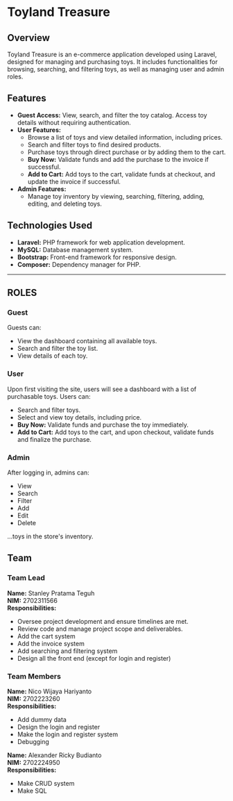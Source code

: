 
# Toyland Treasure

## Overview

Toyland Treasure is an e-commerce application developed using Laravel, designed for managing and purchasing toys. It includes functionalities for browsing, searching, and filtering toys, as well as managing user and admin roles.

## Features

- **Guest Access:** View, search, and filter the toy catalog. Access toy details without requiring authentication.
- **User Features:** 
  - Browse a list of toys and view detailed information, including prices.
  - Search and filter toys to find desired products.
  - Purchase toys through direct purchase or by adding them to the cart.
  - **Buy Now:** Validate funds and add the purchase to the invoice if successful.
  - **Add to Cart:** Add toys to the cart, validate funds at checkout, and update the invoice if successful.
- **Admin Features:** 
  - Manage toy inventory by viewing, searching, filtering, adding, editing, and deleting toys.

## Technologies Used

- **Laravel:** PHP framework for web application development.
- **MySQL:** Database management system.
- **Bootstrap:** Front-end framework for responsive design.
- **Composer:** Dependency manager for PHP.

---

## ROLES

### Guest

Guests can:
- View the dashboard containing all available toys.
- Search and filter the toy list.
- View details of each toy.

### User

Upon first visiting the site, users will see a dashboard with a list of purchasable toys. Users can:
- Search and filter toys.
- Select and view toy details, including price.
- **Buy Now:** Validate funds and purchase the toy immediately.
- **Add to Cart:** Add toys to the cart, and upon checkout, validate funds and finalize the purchase.

### Admin

After logging in, admins can:
- View
- Search
- Filter
- Add
- Edit
- Delete

...toys in the store's inventory.

## Team

### Team Lead

**Name:** Stanley Pratama Teguh <br>
**NIM:** 2702311566 <br>
**Responsibilities:**  
- Oversee project development and ensure timelines are met.
- Review code and manage project scope and deliverables.
- Add the cart system
- Add the invoice system
- Add searching and filtering system
- Design all the front end (except for login and register)

### Team Members

**Name:** Nico Wijaya Hariyanto <br>
**NIM:** 2702223260 <br>
**Responsibilities:**  
- Add dummy data
- Design the login and register
- Make the login and register system
- Debugging


**Name:** Alexander Ricky Budianto<br>
**NIM:** 2702224950 <br>
**Responsibilities:**  
- Make CRUD system
- Make SQL





